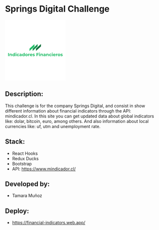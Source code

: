 # Springs Digital Challenge 

![logo](./src/images/logoIndicators.png)

## Description: 
This challenge is for the company Springs Digital, and consist in show different information about financial indicators through the API: mindicador.cl. In this site you can get updated data about global indicators like: dolar, bitcoin, euro, among others. And also information about local currencies like: uf, utm and unemployment rate. 

## Stack: 
- React Hooks
- Redux Ducks
- Bootstrap
- API: https://www.mindicador.cl/

## Developed by:
- Tamara Muñoz

## Deploy: 
- https://financial-indicators.web.app/
